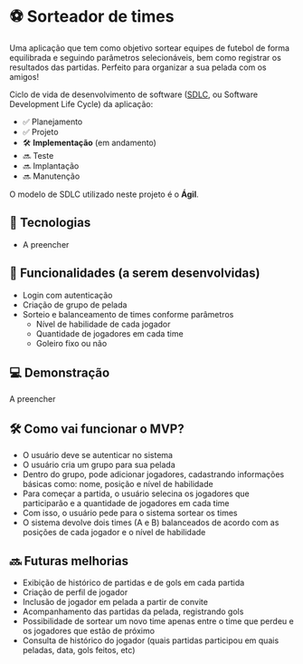 # ⚽ Sorteador de times

Uma aplicação que tem como objetivo sortear equipes de futebol de forma equilibrada e seguindo parâmetros selecionáveis, bem como registrar os resultados das partidas. Perfeito para organizar a sua pelada com os amigos!

Ciclo de vida de desenvolvimento de software ([SDLC](https://aws.amazon.com/pt/what-is/sdlc/), ou Software Development Life Cycle) da aplicação:
- ✅ Planejamento
- ✅ Projeto
- 🛠️ <strong>Implementação</strong> (em andamento)
- 🔜 Teste
- 🔜 Implantação
- 🔜 Manutenção

O modelo de SDLC utilizado neste projeto é o <strong>Ágil</strong>.

## 🚀 Tecnologias

- A preencher

## 🎯 Funcionalidades (a serem desenvolvidas)
- Login com autenticação
- Criação de grupo de pelada
- Sorteio e balanceamento de times conforme parâmetros
  - Nível de habilidade de cada jogador
  - Quantidade de jogadores em cada time
  - Goleiro fixo ou não

## 💻 Demonstração

A preencher

## 🛠️ Como vai funcionar o MVP?
- O usuário deve se autenticar no sistema
- O usuário cria um grupo para sua pelada
- Dentro do grupo, pode adicionar jogadores, cadastrando informações básicas como: nome, posição e nível de habilidade
- Para começar a partida, o usuário selecina os jogadores que participarão e a quantidade de jogadores em cada time
- Com isso, o usuário pede para o sistema sortear os times
- O sistema devolve dois times (A e B) balanceados de acordo com as posições de cada jogador e o nível de habilidade

## 🔜 Futuras melhorias
- Exibição de histórico de partidas e de gols em cada partida
- Criação de perfil de jogador
- Inclusão de jogador em pelada a partir de convite
- Acompanhamento das partidas da pelada, registrando gols
- Possibilidade de sortear um novo time apenas entre o time que perdeu e os jogadores que estão de próximo
- Consulta de histórico do jogador (quais partidas participou em quais peladas, data, gols feitos, etc)
